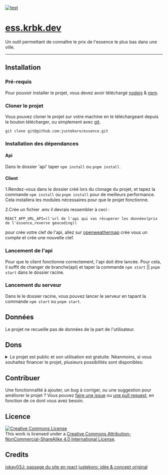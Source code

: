 [![test](https://github.com/justekoro/essence/actions/workflows/test.yml/badge.svg)](https://github.com/justekoro/essence/actions/workflows/test.yml)
# [ess.krbk.dev](https://ess.krbk.dev)
Un outil permettant de connaître le prix de l'essence le plus bas dans une ville.

---

## Installation
### Pré-requis
Pour pouvoir installer le projet, vous devez avoir téléchargé [nodejs](https://nodejs.org/en/) & [npm](https://www.npmjs.com/).

### Cloner le projet
Vous pouvez cloner le projet sur votre machine en le téléchargeant depuis le bouton télécharger, ou simplement avec [git](https://git-scm.com/).

```git
git clone git@github.com:justekoro/essence.git
```

### Installation des dépendances

#### Api
Dans le dossier 'api' taper `npm install` ou `pnpm install`.

#### Client

1.Rendez-vous dans le dossier créé lors du clonage du projet, et tapez la commande `npm install` ou `pnpm install` pour de meilleurs performance. Cela installera les modules nécessaires pour que le projet fonctionne.

2.Crée un fichier .env il devrais ressembler à ceci :

```env
REACT_APP_URL_API=(l'url de l'api qui vas récuperer les données(prix de l'essence,reverse geocoding))
```

pour crée votre clef de l'api, allez sur [openweathermap](https://home.openweathermap.org/api_keys) crée vous un compte et crée une nouvelle clef.

### Lancement de l'api
Pour que le client fonctionne correctement, l'api doit être lancée. Pour cela, il suffit de changer de branche(api) et taper la commande `npm start` || `pnpm start` dans le dossier racine.

### Lancement du serveur
Dans le le dossier racine, vous pouvez lancer le serveur en tapant la commande `npm start` ou `pnpm start`.

## Données
Le projet ne recueille pas de données de la part de l'utilisateur.

## Dons
<details>
<summary>Le projet est public et son utilisation est gratuite. Néanmoins, si vous souhaitez financer le projet, plusieurs possibilités sont disponibles:</summary>
<ul>
<li>
<details>
<summary>Koro:</summary>
<ul>
<li><a href="https://buymeacoffee.com/justekoro">buymeacoffee</a></li>
<li>Solana: koroAXzMAq6mkgRyjdUhWZiFHJ9SjsjtqTdybGbtPRN</li>
<li>Ethereum: 0x3173F2bE428F53E03cFDC5A9FBaA02d89b0cBdc8</li>
</ul>
</details>
</li>

<li>
<details>
<summary>jokay03J</summary>
<ul>
<li><a href="https://www.buymeacoffee.com/jokay03J">buymeacoffee</a></li>
</ul>
</details>
</li>
</ul>
</details>

## Contribuer
Une fonctionnalité à ajouter, un bug à corriger, ou une suggestion pour améliorer le projet ? Vous pouvez [faire une issue](https://github.com/justekoro/essence/issues) ou [une pull request](https://github.com/justekoro/essence/pulls), en fonction de ce dont vous avez besoin.

## Licence
<a rel="license" href="http://creativecommons.org/licenses/by-nc-sa/4.0/"><img alt="Creative Commons License" style="border-width:0" src="https://i.creativecommons.org/l/by-nc-sa/4.0/88x31.png" /></a><br />This work is licensed under a <a rel="license" href="http://creativecommons.org/licenses/by-nc-sa/4.0/">Creative Commons Attribution-NonCommercial-ShareAlike 4.0 International License</a>.

## Credits
<a href="https://github.com/jokay03J">jokay03J: passage du site en react</a>
<a href="https://github.com/justekoro">justekoro: idée & concept original</a>
